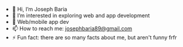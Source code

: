 - 👋 Hi, I’m Joseph Baria
- 👀 I’m interested in exploring web and app development
- 🌱 Web/mobile app dev
- 📫 How to reach me: josephbaria89@gmail.com
- ⚡ Fun fact: there are so many facts about me, but aren't funny frfr

<!---
josephbaria24/josephbaria24 is a ✨ special ✨ repository because its `README.md` (this file) appears on your GitHub profile.
You can click the Preview link to take a look at your changes.
--->
